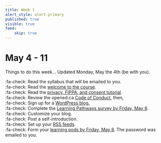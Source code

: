 ```yaml
---
title: Week 1
alert_style: alert-primary
published: true
visible: true
feed:
    skip: true
---
```


# May 4 - 11
Things to do this week...
Updated Monday, May the 4th (be with you).

:fa-check: Read the syllabus that will be emailed to you.<br>
:fa-check: Read the [welcome to the course](https://edtechuvic.ca/edci335/).<br>
:fa-check: Read the [privacy, FIPPA, and consent tutorial](https://edtechuvic.ca/edci335/fippa-privacy-and-consent-resources/).<br>
:fa-check: Review the opened.ca [Code of Conduct](https://opened.ca/about/code-of-conduct/), then,</br>
:fa-check: Sign up for a [WordPress blog.](https://edtechuvic.ca/edci335/how-to-participate/)<br>
:fa-check: Complete the [Learning Pathways survey by Friday, May 8](https://edtechuvic.ca/edci335/sharing-your-learning-pathways/).<br>
:fa-check: Customize your blog.<br>
:fa-check: Post a self-introduction.<br>
:fa-check: Set up your [RSS feeds](https://edtechuvic.ca/edci335/rss-feeds/).<br>
:fa-check: Form your [learning pods by Friday, May 8](https://edtechuvic.ca/edci335/a01-social-spaces/). The password was emailed to you.<br>
